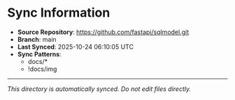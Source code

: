 # Sync Information

- **Source Repository**: https://github.com/fastapi/sqlmodel.git
- **Branch**: main
- **Last Synced**: 2025-10-24 06:10:05 UTC
- **Sync Patterns**:
  - docs/*
  - !docs/img

---
*This directory is automatically synced. Do not edit files directly.*
